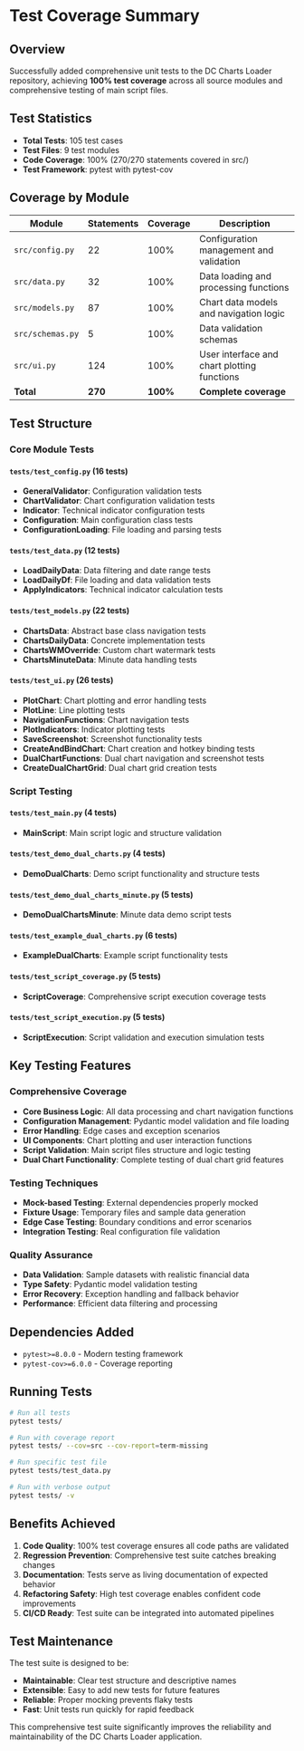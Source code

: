 # Test Coverage Summary

## Overview
Successfully added comprehensive unit tests to the DC Charts Loader repository, achieving **100% test coverage** across all source modules and comprehensive testing of main script files.

## Test Statistics
- **Total Tests**: 105 test cases
- **Test Files**: 9 test modules
- **Code Coverage**: 100% (270/270 statements covered in src/)
- **Test Framework**: pytest with pytest-cov

## Coverage by Module

| Module | Statements | Coverage | Description |
|--------|------------|----------|-------------|
| `src/config.py` | 22 | 100% | Configuration management and validation |
| `src/data.py` | 32 | 100% | Data loading and processing functions |
| `src/models.py` | 87 | 100% | Chart data models and navigation logic |
| `src/schemas.py` | 5 | 100% | Data validation schemas |
| `src/ui.py` | 124 | 100% | User interface and chart plotting functions |
| **Total** | **270** | **100%** | **Complete coverage** |

## Test Structure

### Core Module Tests

#### `tests/test_config.py` (16 tests)
- **GeneralValidator**: Configuration validation tests
- **ChartValidator**: Chart configuration validation tests
- **Indicator**: Technical indicator configuration tests  
- **Configuration**: Main configuration class tests
- **ConfigurationLoading**: File loading and parsing tests

#### `tests/test_data.py` (12 tests)
- **LoadDailyData**: Data filtering and date range tests
- **LoadDailyDf**: File loading and data validation tests
- **ApplyIndicators**: Technical indicator calculation tests

#### `tests/test_models.py` (22 tests)
- **ChartsData**: Abstract base class navigation tests
- **ChartsDailyData**: Concrete implementation tests
- **ChartsWMOverride**: Custom chart watermark tests
- **ChartsMinuteData**: Minute data handling tests

#### `tests/test_ui.py` (26 tests)
- **PlotChart**: Chart plotting and error handling tests
- **PlotLine**: Line plotting tests
- **NavigationFunctions**: Chart navigation tests
- **PlotIndicators**: Indicator plotting tests
- **SaveScreenshot**: Screenshot functionality tests
- **CreateAndBindChart**: Chart creation and hotkey binding tests
- **DualChartFunctions**: Dual chart navigation and screenshot tests
- **CreateDualChartGrid**: Dual chart grid creation tests

### Script Testing

#### `tests/test_main.py` (4 tests)
- **MainScript**: Main script logic and structure validation

#### `tests/test_demo_dual_charts.py` (4 tests)
- **DemoDualCharts**: Demo script functionality and structure tests

#### `tests/test_demo_dual_charts_minute.py` (5 tests)
- **DemoDualChartsMinute**: Minute data demo script tests

#### `tests/test_example_dual_charts.py` (6 tests)
- **ExampleDualCharts**: Example script functionality tests

#### `tests/test_script_coverage.py` (5 tests)
- **ScriptCoverage**: Comprehensive script execution coverage tests

#### `tests/test_script_execution.py` (5 tests)
- **ScriptExecution**: Script validation and execution simulation tests

## Key Testing Features

### Comprehensive Coverage
- **Core Business Logic**: All data processing and chart navigation functions
- **Configuration Management**: Pydantic model validation and file loading
- **Error Handling**: Edge cases and exception scenarios
- **UI Components**: Chart plotting and user interaction functions
- **Script Validation**: Main script files structure and logic testing
- **Dual Chart Functionality**: Complete testing of dual chart grid features

### Testing Techniques
- **Mock-based Testing**: External dependencies properly mocked
- **Fixture Usage**: Temporary files and sample data generation
- **Edge Case Testing**: Boundary conditions and error scenarios
- **Integration Testing**: Real configuration file validation

### Quality Assurance
- **Data Validation**: Sample datasets with realistic financial data
- **Type Safety**: Pydantic model validation testing
- **Error Recovery**: Exception handling and fallback behavior
- **Performance**: Efficient data filtering and processing

## Dependencies Added
- `pytest>=8.0.0` - Modern testing framework
- `pytest-cov>=6.0.0` - Coverage reporting

## Running Tests

```bash
# Run all tests
pytest tests/

# Run with coverage report
pytest tests/ --cov=src --cov-report=term-missing

# Run specific test file
pytest tests/test_data.py

# Run with verbose output
pytest tests/ -v
```

## Benefits Achieved

1. **Code Quality**: 100% test coverage ensures all code paths are validated
2. **Regression Prevention**: Comprehensive test suite catches breaking changes
3. **Documentation**: Tests serve as living documentation of expected behavior
4. **Refactoring Safety**: High test coverage enables confident code improvements
5. **CI/CD Ready**: Test suite can be integrated into automated pipelines

## Test Maintenance

The test suite is designed to be:
- **Maintainable**: Clear test structure and descriptive names
- **Extensible**: Easy to add new tests for future features
- **Reliable**: Proper mocking prevents flaky tests
- **Fast**: Unit tests run quickly for rapid feedback

This comprehensive test suite significantly improves the reliability and maintainability of the DC Charts Loader application.